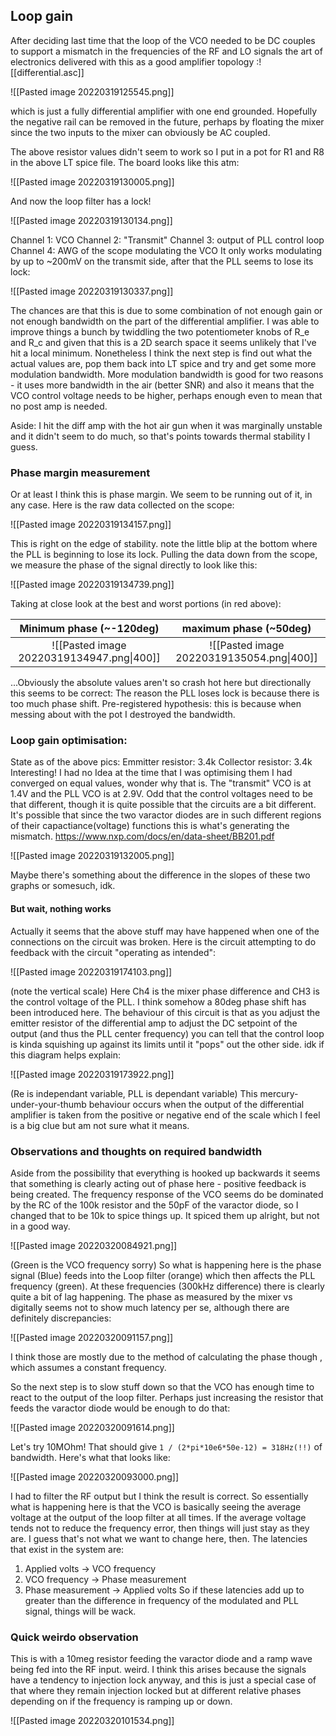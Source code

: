## Loop gain
After deciding last time that the loop of the VCO needed to be DC couples to support a mismatch in the frequencies of the RF and LO signals the art of electronics delivered with this as a good amplifier topology :![[differential.asc]]

![[Pasted image 20220319125545.png]]

which is just a fully differential amplifier with one end grounded. Hopefully the negative rail can be removed in the future, perhaps by floating the mixer since the two inputs to the mixer can obviously be AC coupled.

The above resistor values didn't seem to work so I put in a pot for R1 and R8 in the above LT spice file. The board looks like this atm:

![[Pasted image 20220319130005.png]]


And now the loop filter has a lock!

![[Pasted image 20220319130134.png]]

Channel 1: VCO
Channel 2: "Transmit"
Channel 3: output of PLL control loop
Channel 4: AWG of the scope modulating the VCO
It only works modulating by up to ~200mV on the transmit side, after that the PLL seems to lose its lock:

![[Pasted image 20220319130337.png]]

The chances are that this is due to some combination of not enough gain or not enough bandwidth on the part of the differential amplifier. I was able to improve things a bunch by twiddling the two potentiometer knobs of R_e and R_c and given that this is a 2D search space it seems unlikely that I've hit a local minimum. Nonetheless I think the next step is find out what the actual values are, pop them back into LT spice and try and get some more modulation bandwidth.
More modulation bandwidth is good for two reasons - it uses more bandwidth in the air (better SNR) and also it means that the VCO control voltage needs to be higher, perhaps enough even to mean that no post amp is needed.

Aside: I hit the diff amp with the hot air gun when it was marginally unstable and it didn't seem to do much, so that's points towards thermal stability I guess.

### Phase margin measurement
Or at least I think this is phase margin. We seem to be running out of it, in any case.
Here is the raw data collected on the scope:

![[Pasted image 20220319134157.png]]

This is right on the edge of stability. note the little blip at the bottom where the PLL is beginning to lose its lock.
Pulling the data down from the scope, we measure the phase of the signal directly to look like this:

![[Pasted image 20220319134739.png]]

Taking at close look at the best and worst portions (in red above):

Minimum phase (~-120deg) | maximum phase (~50deg)
:-----------------------:|:--------------------------:
![[Pasted image 20220319134947.png\|400]]  |  ![[Pasted image 20220319135054.png\|400]]
...Obviously the absolute values aren't so crash hot here but directionally this seems to be correct: The reason the PLL loses lock is because there is too much phase shift. Pre-registered hypothesis: this is because when messing about with the pot I destroyed the bandwidth.

### Loop gain optimisation:
State as of the above pics:
Emmitter resistor: 3.4k
Collector resistor: 3.4k
Interesting! I had no Idea at the time that I was optimising them I had converged on equal values, wonder why that is.
The "transmit" VCO is at 1.4V and the PLL VCO is at 2.9V. Odd that the control voltages need to be that different, though it is quite possible that the circuits are a bit different.
It's possible that since the two varactor diodes are in such different regions of their capactiance(voltage) functions this is what's generating the mismatch.
https://www.nxp.com/docs/en/data-sheet/BB201.pdf

![[Pasted image 20220319132005.png]]

Maybe there's something about the difference in the slopes of these two graphs or somesuch, idk.
#### But wait, nothing works
Actually it seems that the above stuff may have happened when one of the connections on the circuit was broken. 
Here is the circuit attempting to do feedback with the circuit "operating as intended":

![[Pasted image 20220319174103.png]]

(note the vertical scale)
Here Ch4 is the mixer phase difference and CH3 is the control voltage of the PLL. I think somehow a 80deg phase shift has been introduced here.
The behaviour of this circuit is that as you adjust the emitter resistor of the differential amp to adjust the DC setpoint of the output (and thus the PLL center frequency) you can tell that the control loop is kinda squishing up against its limits until it "pops" out the other side. idk if this diagram helps explain:

![[Pasted image 20220319173922.png]]

(Re is independant variable, PLL is dependant variable)
This mercury-under-your-thumb behaviour occurs when the output of the differential amplifier is taken from the positive or negative end of the scale which I feel is a big clue but am not sure what it means.

### Observations and thoughts on required bandwidth
Aside from the possibility that everything is hooked up backwards it seems that something is clearly acting out of phase here - positive feedback is being created. The frequency response of the VCO seems do be dominated by the RC of the 100k resistor and the 50pF of the varactor diode, so I changed that to be 10k to spice things up.
It spiced them up alright, but not in a good way. 

![[Pasted image 20220320084921.png]]

(Green is the VCO frequency sorry)
So what is happening here is the phase signal (Blue) feeds into the Loop filter (orange) which then affects the PLL frequency (green). At these frequencies (300kHz difference) there is clearly quite a bit of lag happening.
The phase as measured by the mixer vs digitally seems not to show much latency per se, although there are definitely discrepancies:

![[Pasted image 20220320091157.png]]

I think those are mostly due to the method of calculating the phase though , which assumes a constant frequency.

So the next step is to slow stuff down so that the VCO has enough time to react to the output of the loop filter. Perhaps just increasing the resistor that feeds the varactor diode would be enough to do that:

![[Pasted image 20220320091614.png]]

Let's try 10MOhm! That should give `1 / (2*pi*10e6*50e-12) = 318Hz(!!)` of bandwidth.
Here's what that looks like:

![[Pasted image 20220320093000.png]]

I had to filter the RF output but I think the result is correct.
So essentially what is happening here is that the VCO is basically seeing the average voltage at the output of the loop filter at all times. If the average voltage tends not to reduce the frequency error, then things will just stay as they are. 
I guess that's not what we want to change here, then.
The latencies that exist in the system are:
1.  Applied volts -> VCO frequency
2. VCO frequency -> Phase measurement
3. Phase measurement -> Applied volts
So if these latencies add up to greater than the difference in frequency of the modulated and PLL signal, things will be wack.

### Quick weirdo observation
This is with a 10meg resistor feeding the varactor diode and a ramp wave being fed into the RF input. weird. I think this arises because the signals have a tendency to injection lock anyway, and this is just a special case of that where they remain injection locked but at different relative phases depending on if the frequency is ramping up or down.

![[Pasted image 20220320101534.png]]
